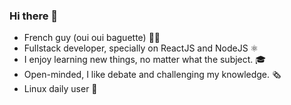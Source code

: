 ### Hi there 👋

- French guy (oui oui baguette) 🥖🥐
- Fullstack developer, specially on ReactJS and NodeJS ⚛️
- I enjoy learning new things, no matter what the subject. 🎓
- Open-minded, I like debate and challenging my knowledge. 🗞️
- Linux daily user 🐧

  
<!--
**mblampain/mblampain** is a ✨ _special_ ✨ repository because its `README.md` (this file) appears on your GitHub profile.

Here are some ideas to get you started:

- 🔭 I’m currently working on ...
- 🌱 I’m currently learning ...
- 👯 I’m looking to collaborate on ...
- 🤔 I’m looking for help with ...
- 💬 Ask me about ...
- 📫 How to reach me: ...
- 😄 Pronouns: ...
- ⚡ Fun fact: ...
-->
